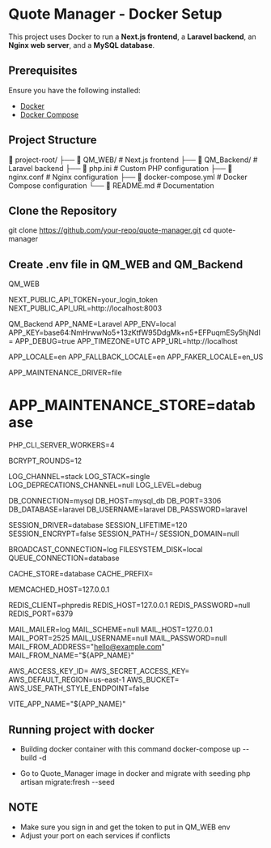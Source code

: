 # Quote Manager - Docker Setup

This project uses Docker to run a **Next.js frontend**, a **Laravel backend**, an **Nginx web server**, and a **MySQL database**.

## Prerequisites

Ensure you have the following installed:

- [Docker](https://www.docker.com/get-started)
- [Docker Compose](https://docs.docker.com/compose/install/)

## Project Structure

📂 project-root/
├── 📂 QM_WEB/         # Next.js frontend
├── 📂 QM_Backend/     # Laravel backend
├── 📄 php.ini         # Custom PHP configuration
├── 📄 nginx.conf      # Nginx configuration
├── 📄 docker-compose.yml  # Docker Compose configuration
└── 📄 README.md       # Documentation

## Clone the Repository

git clone https://github.com/your-repo/quote-manager.git
cd quote-manager

## Create .env file in QM_WEB and QM_Backend

QM_WEB

NEXT_PUBLIC_API_TOKEN=your_login_token
NEXT_PUBLIC_API_URL=http://localhost:8003

QM_Backend
APP_NAME=Laravel
APP_ENV=local
APP_KEY=base64:NmHrwwNo5+13zKtfW95DdgMk+n5+EFPuqmESy5hjNdI=
APP_DEBUG=true
APP_TIMEZONE=UTC
APP_URL=http://localhost

APP_LOCALE=en
APP_FALLBACK_LOCALE=en
APP_FAKER_LOCALE=en_US

APP_MAINTENANCE_DRIVER=file
# APP_MAINTENANCE_STORE=database

PHP_CLI_SERVER_WORKERS=4

BCRYPT_ROUNDS=12

LOG_CHANNEL=stack
LOG_STACK=single
LOG_DEPRECATIONS_CHANNEL=null
LOG_LEVEL=debug

DB_CONNECTION=mysql
DB_HOST=mysql_db
DB_PORT=3306
DB_DATABASE=laravel
DB_USERNAME=laravel
DB_PASSWORD=laravel

SESSION_DRIVER=database
SESSION_LIFETIME=120
SESSION_ENCRYPT=false
SESSION_PATH=/
SESSION_DOMAIN=null

BROADCAST_CONNECTION=log
FILESYSTEM_DISK=local
QUEUE_CONNECTION=database

CACHE_STORE=database
CACHE_PREFIX=

MEMCACHED_HOST=127.0.0.1

REDIS_CLIENT=phpredis
REDIS_HOST=127.0.0.1
REDIS_PASSWORD=null
REDIS_PORT=6379

MAIL_MAILER=log
MAIL_SCHEME=null
MAIL_HOST=127.0.0.1
MAIL_PORT=2525
MAIL_USERNAME=null
MAIL_PASSWORD=null
MAIL_FROM_ADDRESS="hello@example.com"
MAIL_FROM_NAME="${APP_NAME}"

AWS_ACCESS_KEY_ID=
AWS_SECRET_ACCESS_KEY=
AWS_DEFAULT_REGION=us-east-1
AWS_BUCKET=
AWS_USE_PATH_STYLE_ENDPOINT=false

VITE_APP_NAME="${APP_NAME}"

## Running project with docker

- Building docker container with this command
  docker-compose up --build -d

- Go to Quote_Manager image in docker and migrate with seeding
  php artisan migrate:fresh --seed

## NOTE 
- Make sure you sign in and get the token to put in QM_WEB env
- Adjust your port on each services if conflicts
